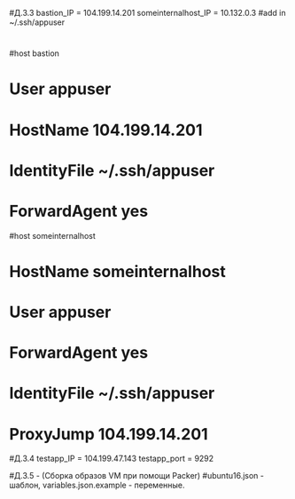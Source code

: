 #Д.З.3
bastion_IP = 104.199.14.201 
someinternalhost_IP = 10.132.0.3
#add in ~/.ssh/appuser
#
#host bastion
#	User appuser
#	HostName 104.199.14.201
#	IdentityFile ~/.ssh/appuser
#	ForwardAgent yes
#host someinternalhost
#	HostName someinternalhost
#	User appuser
#	ForwardAgent yes
#	IdentityFile ~/.ssh/appuser
#	ProxyJump 104.199.14.201


#Д.З.4
testapp_IP = 104.199.47.143
testapp_port = 9292


#Д.З.5 - (Сборка образов VM при помощи Packer)
#ubuntu16.json - шаблон, variables.json.example - переменные.


